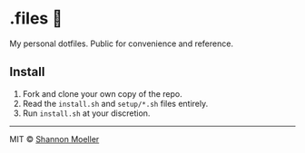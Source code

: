 # .files 📂

My personal dotfiles. Public for convenience and reference.

## Install

1. Fork and clone your own copy of the repo.
2. Read the `install.sh` and `setup/*.sh` files entirely.
3. Run `install.sh` at your discretion.

----

MIT © [Shannon Moeller](http://shannonmoeller.com)

